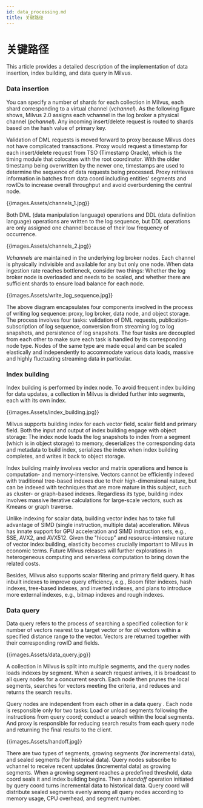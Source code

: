 ```yaml
---
id: data_processing.md
title: 关键路径
---
```


# 关键路径

This article provides a detailed description of the implementation of data insertion, index building, and data query in Milvus.

### Data insertion

You can specify a number of shards for each collection in Milvus, each shard corresponding to a virtual channel (*vchannel*). As the following figure shows, Milvus 2.0 assigns each vchannel in the log broker a physical channel (*pchannel*). Any incoming insert/delete request is routed to shards based on the hash value of primary key.

Validation of DML requests is moved forward to proxy because Milvus does not have complicated transactions. Proxy would request a timestamp for each insert/delete request from TSO (Timestamp Oracle), which is the timing module that colocates with the root coordinator. With the older timestamp being overwritten by the newer one, timestamps are used to determine the sequence of data requests being processed. Proxy retrieves information in batches from data coord including entities' segments and rowIDs to increase overall throughput and avoid overburdening the central node. 

{{images.Assets/channels_1.jpg}}

Both DML (data manipulation language) operations and DDL (data definition language) operations are written to the log sequence, but DDL operations are only assigned one channel because of their low frequency of occurrence. 

{{images.Assets/channels_2.jpg}}

*Vchannels* are maintained in the underlying log broker nodes. Each channel is physically indivisible and available for any but only one node. When data ingestion rate reaches bottleneck, consider two things: Whether the log broker node is overloaded and needs to be scaled, and whether there are sufficient shards to ensure load balance for each node. 

{{images.Assets/write_log_sequence.jpg}}

The above diagram encapsulates four components involved in the process of writing log sequence: proxy, log broker, data node, and object storage. The process involves four tasks: validation of DML requests, publication-subscription of log sequence, conversion from streaming log to log snapshots, and persistence of log snapshots. The four tasks are decoupled from each other to make sure each task is handled by its corresponding node type. Nodes of the same type are made equal and can be scaled elastically and independently to accommodate various data loads, massive and highly fluctuating streaming data in particular.

### Index building

Index building is performed by index node. To avoid frequent index building for data updates, a collection in Milvus is divided further into segments, each with its own index.

{{images.Assets/index_building.jpg}}

Milvus supports building index for each vector field, scalar field and primary field. Both the input and output of index building engage with object storage: The index node loads the log snapshots to index from a segment (which is in object storage) to memory, deserializes the corresponding data and metadata to build index, serializes the index when index building completes, and writes it back to object storage.

Index building mainly involves vector and matrix operations and hence is computation- and memory-intensive. Vectors cannot be efficiently indexed with traditional tree-based indexes due to their high-dimensional nature, but can be indexed with techniques that are more mature in this subject, such as cluster- or graph-based indexes. Regardless its type, building index involves massive iterative calculations for large-scale vectors, such as Kmeans or graph traverse.

Unlike indexing for scalar data, building vector index has to take full advantage of SIMD (single instruction, multiple data) acceleration. Milvus has innate support for GPU acceleration and SIMD instruction sets, e.g., SSE, AVX2, and AVX512. Given the "hiccup" and resource-intensive nature of vector index building, elasticity becomes crucially important to Milvus in economic terms. Future Milvus releases will further explorations in heterogeneous computing and serverless computation to bring down the related costs. 

Besides, Milvus also supports scalar filtering and primary field query. It has inbuilt indexes to improve query efficiency, e.g., Bloom filter indexes, hash indexes, tree-based indexes, and inverted indexes, and plans to introduce more external indexes, e.g., bitmap indexes and rough indexes. 

### Data query

Data query refers to the process of searching a specified collection for *k* number of vectors nearest to a target vector or for *all* vectors within a specified distance range to the vector. Vectors are returned together with their corresponding rowID and fields. 

{{images.Assets/data_query.jpg}}

A collection in Milvus is split into multiple segments, and the query nodes loads indexes by segment. When a search request arrives, it is broadcast to all query nodes for a concurrent search. Each node then prunes the local segments, searches for vectors meeting the criteria, and reduces and returns the search results. 

Query nodes are independent from each other in a data query . Each node is responsible only for two tasks: Load or unload segments following the instructions from query coord; conduct a search within the local segments. And proxy is responsible for reducing search results from each query node and returning the final results to the client. 

{{images.Assets/handoff.jpg}}

There are two types of segments, growing segments (for incremental data), and sealed segments (for historical data). Query nodes subscribe to vchannel to receive recent updates (incremental data) as growing segments. When a growing segment reaches a predefined threshold, data coord seals it and index building begins. Then a *handoff* operation initiated by query coord turns incremental data to historical data. Query coord will distribute sealed segments evenly among all query nodes according to memory usage, CPU overhead, and segment number.
